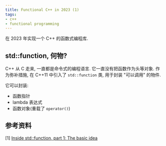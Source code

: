 ```yaml
---
title: Functional C++ in 2023 (1)
tags:
- c++
- functional programming
---
```


在 2023 年实现一个 C++ 的函数式编程库.

## std::function, 何物?

C++ 从 C 走来, 一直都是命令式的编程语言. 它一直没有把函数作为头等对象. 作为弥补措施, 在 C++11 中引入了 `std::function` 类, 用于封装 "可以调用" 的物件.

它可以封装:
- 函数指针
- lambda 表达式
- 函数对象(重载了 `operator()`)


## 参考资料

[1] [Inside std::function, part 1: The basic idea](https://devblogs.microsoft.com/oldnewthing/20200513-00/?p=103745)

